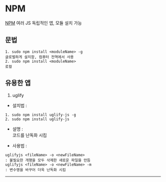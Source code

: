 # NPM
[NPM](https://www.npmjs.com)
여러 JS 독립적인 앱, 모듈 설치 가능
## 문법
```
1. sudo npm install <moduleName> -g  
글로벌하게 설치함, 컴퓨터 전역에서 사용  
2. sudo npm install <moduleName>  
로컬  
```
## 유용한 앱
1. uglify
- 설치법 :  
```
1. sudo npm install uglify-js -g  
2. sudo npm install uglify-js  
```
- 설명 :  
코드를 난독화 시킴  

- 사용법 :  
```
uglifyjs <fileName> -o <newFileName>  
: 불필요한 개행을 모두 삭제한 새로운 파일을 만듬  
uglifyjs <fileName> -o <newFileName> -m  
: 변수명을 바꾸어 더욱 난독화 시킴  
```
-----------------------------------------------------
